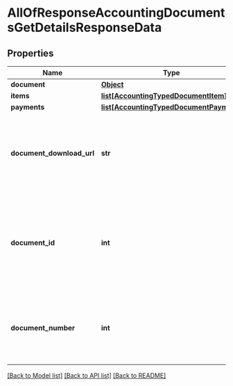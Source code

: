 # AllOfResponseAccountingDocumentsGetDetailsResponseData

## Properties
Name | Type | Description | Notes
------------ | ------------- | ------------- | -------------
**document** | [**Object**](Object.md) |  | [optional] 
**items** | [**list[AccountingTypedDocumentItem]**](AccountingTypedDocumentItem.md) |  | [optional] 
**payments** | [**list[AccountingTypedDocumentPayment]**](AccountingTypedDocumentPayment.md) |  | [optional] 
**document_download_url** | **str** | Document download URL&lt;div&gt;&lt;i&gt;Produced document will be original on first visit, or certified copy on additional visits.&lt;/i&gt;&lt;/div&gt; | [optional] 
**document_id** | **int** | OfficeGuy Document identifier&lt;div&gt;&lt;i&gt;DocumentID is an internal identifier (also known as Card Number on OfficeGuy). Keep this for further API calls.&lt;/i&gt;&lt;/div&gt; | [optional] 
**document_number** | **int** | Document number&lt;div&gt;&lt;i&gt;For instance, for Invoice #1000, the DocumentNumber will be 1000.&lt;/i&gt;&lt;/div&gt; | [optional] 

[[Back to Model list]](../README.md#documentation-for-models) [[Back to API list]](../README.md#documentation-for-api-endpoints) [[Back to README]](../README.md)

